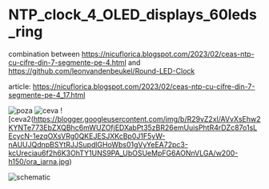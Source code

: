 # NTP_clock_4_OLED_displays_60leds_ring
combination between https://nicuflorica.blogspot.com/2023/02/ceas-ntp-cu-cifre-din-7-segmente-pe-4.html and https://github.com/leonvandenbeukel/Round-LED-Clock

article: https://nicuflorica.blogspot.com/2023/02/ceas-ntp-cu-cifre-din-7-segmente-pe-4_17.html

![poza](https://blogger.googleusercontent.com/img/b/R29vZ2xl/AVvXsEgNzwjcYabVMsnRmBOB730T1uyZ7FZyBIeE7SJWu8keuk9BKoHAp4RrL5nCeM8rhnfnxHGDHmXTGFZKWr9GN46sMsWoS5zl6HoJ5_1mUvziXBFGiSkv1CS5f6sUMSWvFnPwS8_k5UIOO8ZykxuRHWyiZiFB_AHW23VQSZV6XAJ756mqF0axDpYkKwo15A/w200-h150/ceas2.jpg)
![ceva](https://blogger.googleusercontent.com/img/b/R29vZ2xl/AVvXsEjKDp5zQ--l7hhKon2AGjdju-vC2a3nYYPOwK0heridGZYh8HVzmDrhc72BqBfI22PD6-Eqelqu-2RRJgDxbxo4o6EHCTUzUI0JC2zeLIsNYNHAWRsMS7zBFfwXprya4ncKKiewii1R12o-6EguE_rgtAtxc3EYOaZ9zYSW61iRJkQX8xni3YrOw_HldQ/w200-h150/ora_vara.jpg)
![ceva2\(https://blogger.googleusercontent.com/img/b/R29vZ2xl/AVvXsEhw2KYNTe773EbZXQBhc6mWUZOfjEDXabPt35zBR26emUuisPhtR4rDZc87o1sLEcycN-1ezqOXsVRg0QKEJESJXKcBp0J1F5yW-nAUUJQdnpBSYtRJJSupdlGHoWbs01gVyYeEA72pc3-kcUreciau6f2h6K3OhTY1UNS9PA_UbOSUeMpFG6AONnVLGA/w200-h150/ora_iarna.jpg)

![schematic](https://blogger.googleusercontent.com/img/b/R29vZ2xl/AVvXsEhmmPjgYmsQXMV7vGNLC4FXBY3wcnSnU3sodNaS0L-CZOs7SB3QgIWOwIVy9-otbLbo7KPQeKxWQBj6IJnXzObTgl890otKTyjGn6CBfouA2TmJj3M2ZfKUbEzRWujg_6muJW4_fnOXyfVFOYiKD1AmfJB3cwHLlXRrBd5qzscLDmxsRS-a5KUQqNyxMQ/s1804/NTP_clock_DST_WemosD1_i2c_60ledsring_schematic.png)
